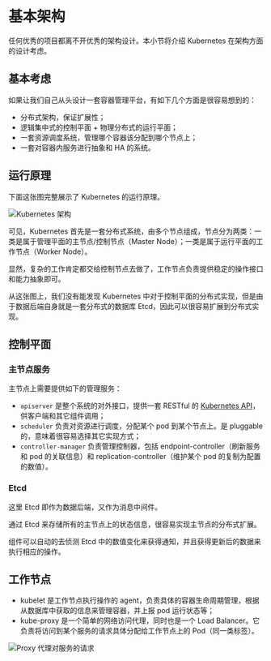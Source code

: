 # 基本架构

任何优秀的项目都离不开优秀的架构设计。本小节将介绍 Kubernetes 在架构方面的设计考虑。

## 基本考虑
如果让我们自己从头设计一套容器管理平台，有如下几个方面是很容易想到的：
* 分布式架构，保证扩展性；
* 逻辑集中式的控制平面 + 物理分布式的运行平面；
* 一套资源调度系统，管理哪个容器该分配到哪个节点上；
* 一套对容器内服务进行抽象和 HA 的系统。

## 运行原理

下面这张图完整展示了 Kubernetes 的运行原理。

![Kubernetes 架构](_images/k8s_architecture.png)

可见，Kubernetes 首先是一套分布式系统，由多个节点组成，节点分为两类：一类是属于管理平面的主节点/控制节点（Master Node）；一类是属于运行平面的工作节点（Worker Node）。

显然，复杂的工作肯定都交给控制节点去做了，工作节点负责提供稳定的操作接口和能力抽象即可。

从这张图上，我们没有能发现 Kubernetes 中对于控制平面的分布式实现，但是由于数据后端自身就是一套分布式的数据库 Etcd，因此可以很容易扩展到分布式实现。

## 控制平面
### 主节点服务

主节点上需要提供如下的管理服务：

* `apiserver` 是整个系统的对外接口，提供一套 RESTful 的 [Kubernetes API](https://github.com/GoogleCloudPlatform/kubernetes/blob/master/docs/api.md)，供客户端和其它组件调用；
* `scheduler` 负责对资源进行调度，分配某个 pod 到某个节点上。是 pluggable 的，意味着很容易选择其它实现方式；
* `controller-manager` 负责管理控制器，包括 endpoint-controller（刷新服务和 pod 的关联信息）和 replication-controller（维护某个 pod 的复制为配置的数值）。

### Etcd
这里 Etcd 即作为数据后端，又作为消息中间件。

通过 Etcd 来存储所有的主节点上的状态信息，很容易实现主节点的分布式扩展。

组件可以自动的去侦测 Etcd 中的数值变化来获得通知，并且获得更新后的数据来执行相应的操作。

## 工作节点
* kubelet 是工作节点执行操作的 agent，负责具体的容器生命周期管理，根据从数据库中获取的信息来管理容器，并上报 pod 运行状态等；
* kube-proxy 是一个简单的网络访问代理，同时也是一个 Load Balancer。它负责将访问到某个服务的请求具体分配给工作节点上的 Pod（同一类标签）。

![Proxy 代理对服务的请求](_images/kube-proxy.png)
